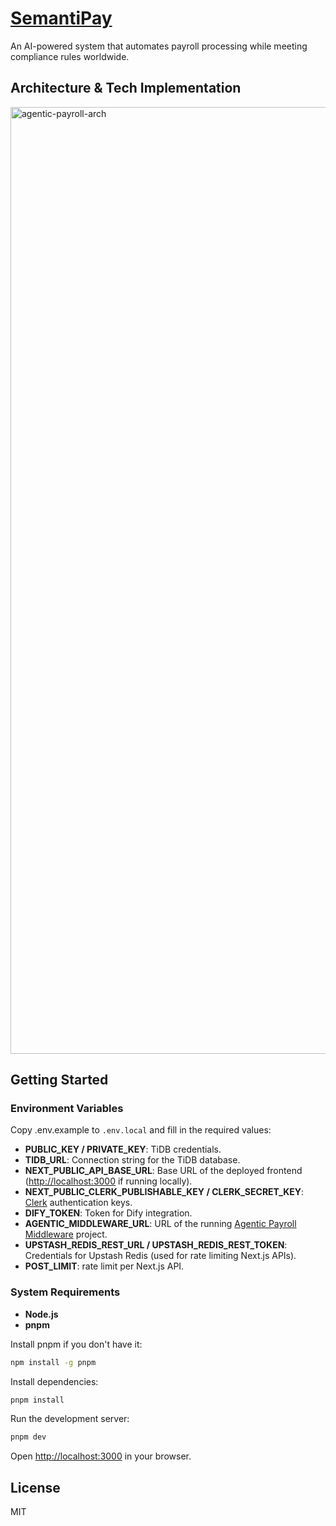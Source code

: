 # [SemantiPay](https://semantipay.vercel.app/)

An AI-powered system that automates payroll processing while meeting compliance rules worldwide.

## Architecture & Tech Implementation

<img width="1445" height="1515" alt="agentic-payroll-arch" src="https://github.com/user-attachments/assets/db90d820-5b0b-4c64-a805-ff85c9e65e11" />

## Getting Started

### Environment Variables

Copy .env.example to `.env.local` and fill in the required values:

- **PUBLIC_KEY / PRIVATE_KEY**: TiDB credentials.
- **TIDB_URL**: Connection string for the TiDB database.
- **NEXT_PUBLIC_API_BASE_URL**: Base URL of the deployed frontend ([http://localhost:3000](http://localhost:3000) if running locally).
- **NEXT_PUBLIC_CLERK_PUBLISHABLE_KEY / CLERK_SECRET_KEY**: [Clerk](https://clerk.com/) authentication keys.
- **DIFY_TOKEN**: Token for Dify integration.
- **AGENTIC_MIDDLEWARE_URL**: URL of the running [Agentic Payroll Middleware](https://github.com/kumarutkarshuk/agentic-payroll-middleware) project.
- **UPSTASH_REDIS_REST_URL / UPSTASH_REDIS_REST_TOKEN**: Credentials for Upstash Redis (used for rate limiting Next.js APIs).
- **POST_LIMIT**: rate limit per Next.js API.

### System Requirements

- **Node.js**
- **pnpm**

Install pnpm if you don't have it:
```sh
npm install -g pnpm
```

Install dependencies:
```sh
pnpm install
```

Run the development server:
   ```sh
   pnpm dev
   ```
Open [http://localhost:3000](http://localhost:3000) in your browser.

## License

MIT
